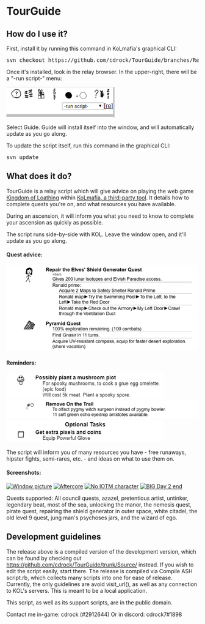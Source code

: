 TourGuide
=====

How do I use it?
----------------
First, install it by running this command in KoLmafia's graphical CLI:

<pre>
svn checkout https://github.com/cdrock/TourGuide/branches/Release/
</pre>

Once it's installed, look in the relay browser. In the upper-right, there will be a "-run script-" menu:

![Instructions](/Images/Instructions.png)

Select Guide. Guide will install itself into the window, and will automatically update as you go along.

To update the script itself, run this command in the graphical CLI:

<pre>
svn update
</pre>

What does it do?
----------------
TourGuide is a relay script which will give advice on playing the web game [Kingdom of Loathing](http://www.kingdomofloathing.com) within [KoLmafia, a third-party tool](http://kolmafia.sourceforge.net). It details how to complete quests you're on, and what resources you have available.

During an ascension, it will inform you what you need to know to complete your ascension as quickly as possible.

The script runs side-by-side with KOL. Leave the window open, and it'll update as you go along.

#### Quest advice:

![Quest Example 1](/Images/Quest_Example_1.png)
![Quest Example 2](/Images/Quest_Example_2.png)

#### Reminders:

![Reminders](/Images/Reminders.png)
![Reminders 2](/Images/Reminders_2.png)
![Reminders 3](/Images/Reminders_3.png)

The script will inform you of many resources you have - free runaways, hipster fights, semi-rares, etc. - and ideas on what to use them on.

#### Screenshots:

[![Window picture](https://raw.github.com/Ezandora/Guide/master/Images/Window%20picture%20Small.png)](/Images/Window_Picture.png)
[![Aftercore](https://raw.github.com/Ezandora/Guide/master/Images/Aftercore%20Small.png)](/Images/Aftercore.png)
[![No IOTM character](https://raw.github.com/Ezandora/Guide/master/Images/No%20IOTM%20character%20Small.png)](/Images/No_IOTM_character.png)
[![BIG Day 2 end](https://raw.github.com/Ezandora/Guide/master/Images/BIG%20Day%202%20End%20Small.png)](/Images/BIG_Day_2_End.png)

Quests supported: All council quests, azazel, pretentious artist, untinker, legendary beat, most of the sea, unlocking the manor, the nemesis quest, pirate quest, repairing the shield generator in outer space, white citadel, the old level 9 quest, jung man's psychoses jars, and the wizard of ego.

Development guidelines
---------------------
The release above is a compiled version of the development version, which can be found by checking out https://github.com/cdrock/TourGuide/trunk/Source/ instead. If you wish to edit the script easily, start there.
The release is compiled via Compile ASH script.rb, which collects many scripts into one for ease of release.
Currently, the only guidelines are avoid visit_url(), as well as any connection to KOL's servers. This is meant to be a local application.

This script, as well as its support scripts, are in the public domain.

Contact me in-game: cdrock (#2912644)
Or in discord: cdrock7#1898

